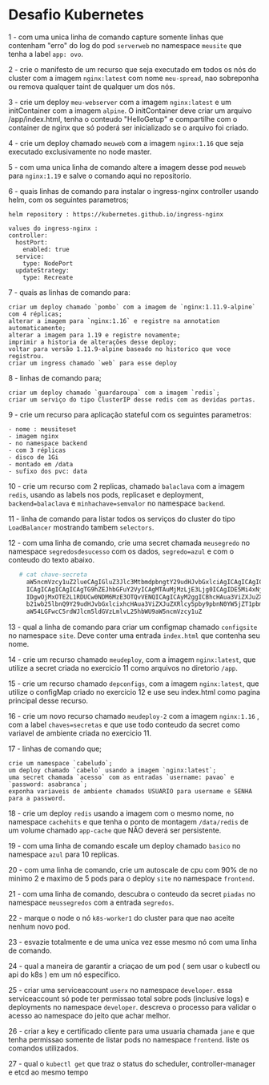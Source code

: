 # Desafio Kubernetes

1 - com uma unica linha de comando capture somente linhas que contenham "erro" do log do pod `serverweb` no namespace `meusite` que tenha a label `app: ovo`.

2 - crie o manifesto de um recurso que seja executado em todos os nós do cluster com a imagem `nginx:latest` com nome `meu-spread`, nao sobreponha ou remova qualquer taint de qualquer um dos nós.

3 - crie um deploy `meu-webserver` com a imagem `nginx:latest` e um initContainer com a imagem `alpine`. O initContainer deve criar um arquivo /app/index.html, tenha o conteudo "HelloGetup" e compartilhe com o container de nginx que só poderá ser inicializado se o arquivo foi criado.

4 - crie um deploy chamado `meuweb` com a imagem `nginx:1.16` que seja executado exclusivamente no node master.

5 - com uma unica linha de comando altere a imagem desse pod `meuweb` para `nginx:1.19` e salve o comando aqui no repositorio.

6 - quais linhas de comando para instalar o ingress-nginx controller usando helm, com os seguintes parametros;

    helm repository : https://kubernetes.github.io/ingress-nginx

    values do ingress-nginx : 
    controller:
      hostPort:
        enabled: true
      service:
        type: NodePort
      updateStrategy:
        type: Recreate

7 - quais as linhas de comando para: 

    criar um deploy chamado `pombo` com a imagem de `nginx:1.11.9-alpine` com 4 réplicas;
    alterar a imagem para `nginx:1.16` e registre na annotation automaticamente;
    alterar a imagem para 1.19 e registre novamente; 
    imprimir a historia de alterações desse deploy;
    voltar para versão 1.11.9-alpine baseado no historico que voce registrou.
    criar um ingress chamado `web` para esse deploy


8 - linhas de comando para; 

    criar um deploy chamado `guardaroupa` com a imagem `redis`;
    criar um serviço do tipo ClusterIP desse redis com as devidas portas.

9 - crie um recurso para aplicação stateful com os seguintes parametros:

    - nome : meusiteset
    - imagem nginx 
    - no namespace backend
    - com 3 réplicas
    - disco de 1Gi
    - montado em /data
    - sufixo dos pvc: data


10 - crie um recurso com 2 replicas, chamado `balaclava` com a imagem `redis`, usando as labels nos pods, replicaset e deployment, `backend=balaclava` e `minhachave=semvalor` no namespace `backend`.

11 - linha de comando para listar todos os serviços do cluster do tipo `LoadBalancer` mostrando tambem `selectors`.

12 - com uma linha de comando, crie uma secret chamada `meusegredo` no namespace `segredosdesucesso` com os dados, `segredo=azul` e com o conteudo do texto abaixo.

```bash
   # cat chave-secreta
     aW5ncmVzcy1uZ2lueCAgIGluZ3Jlc3MtbmdpbngtY29udHJvbGxlciAgICAgICAgICAgICAgICAg
     ICAgICAgICAgICAgTG9hZEJhbGFuY2VyICAgMTAuMjMzLjE3Ljg0ICAgIDE5Mi4xNjguMS4zNSAg
     IDgwOjMxOTE2L1RDUCw0NDM6MzE3OTQvVENQICAgICAyM2ggICBhcHAua3ViZXJuZXRlcy5pby9j
     b21wb25lbnQ9Y29udHJvbGxlcixhcHAua3ViZXJuZXRlcy5pby9pbnN0YW5jZT1pbmdyZXNzLW5n
     aW54LGFwcC5rdWJlcm5ldGVzLmlvL25hbWU9aW5ncmVzcy1uZ
```

13 - qual a linha de comando para criar um configmap chamado `configsite` no namespace `site`. Deve conter uma entrada `index.html` que contenha seu nome.

14 - crie um recurso chamado `meudeploy`, com a imagem `nginx:latest`, que utilize a secret criada no exercicio 11 como arquivos no diretorio `/app`.

15 - crie um recurso chamado `depconfigs`, com a imagem `nginx:latest`, que utilize o configMap criado no exercicio 12 e use seu index.html como pagina principal desse recurso.

16 - crie um novo recurso chamado `meudeploy-2` com a imagem `nginx:1.16` , com a label `chaves=secretas` e que use todo conteudo da secret como variavel de ambiente criada no exercicio 11.

17 - linhas de comando que;

    crie um namespace `cabeludo`;
    um deploy chamado `cabelo` usando a imagem `nginx:latest`; 
    uma secret chamada `acesso` com as entradas `username: pavao` e `password: asabranca`;
    exponha variaveis de ambiente chamados USUARIO para username e SENHA para a password.

18 - crie um deploy `redis` usando a imagem com o mesmo nome, no namespace `cachehits` e que tenha o ponto de montagem `/data/redis` de um volume chamado `app-cache` que NÂO deverá ser persistente.

19 - com uma linha de comando escale um deploy chamado `basico` no namespace `azul` para 10 replicas.

20 - com uma linha de comando, crie um autoscale de cpu com 90% de no minimo 2 e maximo de 5 pods para o deploy `site` no namespace `frontend`.

21 - com uma linha de comando, descubra o conteudo da secret `piadas` no namespace `meussegredos` com a entrada `segredos`.

22 - marque o node o nó `k8s-worker1` do cluster para que nao aceite nenhum novo pod.

23 - esvazie totalmente e de uma unica vez esse mesmo nó com uma linha de comando.

24 - qual a maneira de garantir a criaçao de um pod ( sem usar o kubectl ou api do k8s ) em um nó especifico.

25 - criar uma serviceaccount `userx` no namespace `developer`. essa serviceaccount só pode ter permissao total sobre pods (inclusive logs) e deployments no namespace `developer`. descreva o processo para validar o acesso ao namespace do jeito que achar melhor.

26 - criar a key e certificado cliente para uma usuaria chamada `jane` e que tenha permissao somente de listar pods no namespace `frontend`. liste os comandos utilizados.

27 - qual o `kubectl get` que traz o status do scheduler, controller-manager e etcd ao mesmo tempo

